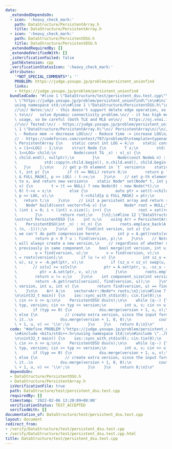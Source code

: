 ```yaml
---
data:
  _extendedDependsOn:
  - icon: ':heavy_check_mark:'
    path: DataStructure/PersistentArray.h
    title: DataStructure/PersistentArray.h
  - icon: ':heavy_check_mark:'
    path: DataStructure/PersistentDSU.h
    title: DataStructure/PersistentDSU.h
  _extendedRequiredBy: []
  _extendedVerifiedWith: []
  _isVerificationFailed: false
  _pathExtension: cpp
  _verificationStatusIcon: ':heavy_check_mark:'
  attributes:
    '*NOT_SPECIAL_COMMENTS*': ''
    PROBLEM: https://judge.yosupo.jp/problem/persistent_unionfind
    links:
    - https://judge.yosupo.jp/problem/persistent_unionfind
  bundledCode: "#line 1 \"DataStructure/test/persistent_dsu.test.cpp\"\n#define PROBLEM\
    \ \"https://judge.yosupo.jp/problem/persistent_unionfind\"\n\n#include <bits/stdc++.h>\n\
    using namespace std;\n\n#line 1 \"DataStructure/PersistentDSU.h\"\n// PersistentDSU\n\
    //\n// Notes:\n// - this doesn't support delete edge operation, so isn't enough\
    \ to\n//   solve dynamic connectivity problem.\n// - it has high mem and time\
    \ usage, so be careful (both TLE and MLE on\n//   https://oj.vnoi.info/problem/hello22_schoolplan)\n\
    //\n// Tested:\n// - https://judge.yosupo.jp/problem/persistent_unionfind\n#line\
    \ 1 \"DataStructure/PersistentArray.h\"\n// PersistentArray\n//\n// Notes:\n//\
    \ - Reduce mem -> decrease LOG\n// - Reduce time -> increase LOG\n//\n// Tested:\n\
    // - https://codeforces.com/contest/707/problem/D\ntemplate<typename T>\nstruct\
    \ PersistentArray {\n    static const int LOG = 4;\n    static const int FULL_MASK\
    \ = (1<<LOG) - 1;\n\n    struct Node {\n        T x;\n        std::array<Node*,\
    \ 1<<LOG> child;\n        Node(const T& _x) : x(_x) {\n            std::fill(child.begin(),\
    \ child.end(), nullptr);\n        }\n        Node(const Node& n) : x(n.x) {\n\
    \            std::copy(n.child.begin(), n.child.end(), child.begin());\n     \
    \   }\n    };\n\n    // get p-th element in `t` version\n    static T get(Node*\
    \ t, int p) {\n        if (t == NULL) return 0;\n        return p ? get(t->child[p\
    \ & FULL_MASK], p >> LOG) : t->x;\n    }\n\n    // set p-th element in `t` version\
    \ to x, and return new version\n    static Node* set(Node* t, int p, const T&\
    \ x) {\n        t = (t == NULL) ? new Node(0) : new Node(*t);\n        if (p ==\
    \ 0) t->x = x;\n        else {\n            auto ptr = set(t->child[p & FULL_MASK],\
    \ p >> LOG, x);\n            t->child[p & FULL_MASK] = ptr;\n        }\n     \
    \   return t;\n    }\n\n    // init a persistent array and return root node\n\
    \    Node* build(const vector<T>& v) {\n        Node* root = NULL;\n        for\
    \ (int i = 0; i < (int) v.size(); i++) {\n            root = set(root, i, v[i]);\n\
    \        }\n        return root;\n    }\n};\n#line 12 \"DataStructure/PersistentDSU.h\"\
    \nstruct PersistentDSU {\n    int n;\n    using Arr = PersistentArray<int>;\n\n\
    \    PersistentDSU(int _n) : n(_n) {\n        roots.emplace_back(A.build(std::vector<int>\
    \ (n, -1)));\n    }\n\n    int find(int version, int u) {\n        // Note that\
    \ we can't do path compression here\n        int p = A.get(roots[version], u);\n\
    \        return p < 0 ? u : find(version, p);\n    }\n\n    // Note that this\
    \ will always create a new version,\n    // regardless of whether u and v was\
    \ previously in same component.\n    bool merge(int version, int u, int v) {\n\
    \        u = find(version, u);\n        v = find(version, v);\n        auto ptr\
    \ = roots[version];\n        if (u != v) {\n            int sz_u = -A.get(ptr,\
    \ u), sz_v = -A.get(ptr, v);\n            if (sz_u < sz_v) swap(u, v);\n     \
    \       // sz[u] >= sz[v]\n            ptr = A.set(ptr, u, -sz_u - sz_v);\n  \
    \          ptr = A.set(ptr, v, u);\n        }\n\n        roots.emplace_back(ptr);\n\
    \        return u != v;\n    }\n\n    int component_size(int version, int u) {\n\
    \        return -A.get(roots[version], find(version, u));\n    }\n\n    bool same_component(int\
    \ version, int u, int v) {\n        return find(version, u) == find(version, v);\n\
    \    }\n\n    Arr A;\n    vector<Arr::Node*> roots;\n};\n\n#line 7 \"DataStructure/test/persistent_dsu.test.cpp\"\
    \n\nint32_t main() {\n    ios::sync_with_stdio(0); cin.tie(0);\n    int n, q;\
    \ cin >> n >> q;\n\n    PersistentDSU dsu(n);\n\n    while (q--) {\n        int\
    \ typ, version; cin >> typ >> version;\n        int u, v; cin >> u >> v;\n\n \
    \       if (typ == 0) {\n            dsu.merge(version + 1, u, v);\n        }\
    \ else {\n            // create extra version, since the input format requires\
    \ it..\n            dsu.merge(version + 1, 0, 0);\n            cout << dsu.same_component(version\
    \ + 1, u, v) << '\\n';\n        }\n    }\n    return 0;\n}\n"
  code: "#define PROBLEM \"https://judge.yosupo.jp/problem/persistent_unionfind\"\n\
    \n#include <bits/stdc++.h>\nusing namespace std;\n\n#include \"../PersistentDSU.h\"\
    \n\nint32_t main() {\n    ios::sync_with_stdio(0); cin.tie(0);\n    int n, q;\
    \ cin >> n >> q;\n\n    PersistentDSU dsu(n);\n\n    while (q--) {\n        int\
    \ typ, version; cin >> typ >> version;\n        int u, v; cin >> u >> v;\n\n \
    \       if (typ == 0) {\n            dsu.merge(version + 1, u, v);\n        }\
    \ else {\n            // create extra version, since the input format requires\
    \ it..\n            dsu.merge(version + 1, 0, 0);\n            cout << dsu.same_component(version\
    \ + 1, u, v) << '\\n';\n        }\n    }\n    return 0;\n}\n"
  dependsOn:
  - DataStructure/PersistentDSU.h
  - DataStructure/PersistentArray.h
  isVerificationFile: true
  path: DataStructure/test/persistent_dsu.test.cpp
  requiredBy: []
  timestamp: '2022-02-06 13:20:09+08:00'
  verificationStatus: TEST_ACCEPTED
  verifiedWith: []
documentation_of: DataStructure/test/persistent_dsu.test.cpp
layout: document
redirect_from:
- /verify/DataStructure/test/persistent_dsu.test.cpp
- /verify/DataStructure/test/persistent_dsu.test.cpp.html
title: DataStructure/test/persistent_dsu.test.cpp
---
```

